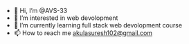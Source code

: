 - 👋 Hi, I’m @AVS-33
- 👀 I’m interested in web devolopment
- 🌱 I’m currently learning full stack web devolopment course
- 📫 How to reach me akulasuresh102@gmail.com

<!---
AVS-33/AVS-33 is a ✨ special ✨ repository because its `README.md` (this file) appears on your GitHub profile.
You can click the Preview link to take a look at your changes.
--->
